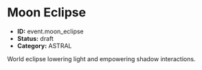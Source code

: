 # Moon Eclipse

- **ID:** event.moon_eclipse
- **Status:** draft
- **Category:** ASTRAL

World eclipse lowering light and empowering shadow interactions.
